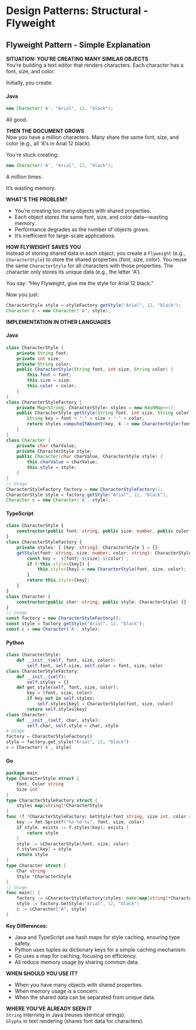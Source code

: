 # Design Patterns: Structural - Flyweight

## Flyweight Pattern - Simple Explanation

**SITUATION: YOU’RE CREATING MANY SIMILAR OBJECTS**  
You’re building a text editor that renders characters. Each character has a font, size, and color. 

Initially, you create: 

#### Java
```java
new Character('A', "Arial", 12, "black");
``` 

All good.

**THEN THE DOCUMENT GROWS**  
Now you have a million characters. Many share the same font, size, and color (e.g., all 'A's in Arial 12 black). 

You’re stuck creating: 
```java
new Character('A', "Arial", 12, "black");
``` 
A million times. 

It’s wasting memory.

**WHAT’S THE PROBLEM?**  
- You’re creating too many objects with shared properties.  
- Each object stores the same font, size, and color data—wasting memory.  
- Performance degrades as the number of objects grows.  
- It’s inefficient for large-scale applications.

**HOW FLYWEIGHT SAVES YOU**  
Instead of storing shared data in each object, you create a `Flyweight` (e.g., `CharacterStyle`) to store the shared properties (font, size, color). You reuse the same `CharacterStyle` for all characters with those properties. The character only stores its unique data (e.g., the letter 'A'). 

You say: “Hey Flyweight, give me the style for Arial 12 black.” 

Now you just: 
```java
CharacterStyle style = styleFactory.getStyle("Arial", 12, "black"); 
Character c = new Character('A', style);
```

**IMPLEMENTATION IN OTHER LANGUAGES**

#### Java  
```java  
class CharacterStyle {  
    private String font;  
    private int size;  
    private String color;  
    public CharacterStyle(String font, int size, String color) {  
        this.font = font;  
        this.size = size;  
        this.color = color;  
    }  
}  
class CharacterStyleFactory {  
    private Map<String, CharacterStyle> styles = new HashMap<>();  
    public CharacterStyle getStyle(String font, int size, String color) {  
        String key = font + "-" + size + "-" + color;  
        return styles.computeIfAbsent(key, k -> new CharacterStyle(font, size, color));  
    }  
}  
class Character {  
    private char charValue;  
    private CharacterStyle style;  
    public Character(char charValue, CharacterStyle style) {  
        this.charValue = charValue;  
        this.style = style;  
    }  
}  
// Usage  
CharacterStyleFactory factory = new CharacterStyleFactory();  
CharacterStyle style = factory.getStyle("Arial", 12, "black");  
Character c = new Character('A', style);  
```

#### TypeScript  
```typescript  
class CharacterStyle {  
    constructor(public font: string, public size: number, public color: string) {}  
}  
class CharacterStyleFactory {  
    private styles: { [key: string]: CharacterStyle } = {};  
    getStyle(font: string, size: number, color: string): CharacterStyle {  
        const key = `${font}-${size}-${color}`;  
        if (!this.styles[key]) {  
            this.styles[key] = new CharacterStyle(font, size, color);  
        }  
        return this.styles[key];  
    }  
}  
class Character {  
    constructor(public char: string, public style: CharacterStyle) {}  
}  
// Usage  
const factory = new CharacterStyleFactory();  
const style = factory.getStyle("Arial", 12, "black");  
const c = new Character('A', style);  
```

#### Python  
```python  
class CharacterStyle:  
    def __init__(self, font, size, color):  
        self.font, self.size, self.color = font, size, color  
class CharacterStyleFactory:  
    def __init__(self):  
        self.styles = {}  
    def get_style(self, font, size, color):  
        key = (font, size, color)  
        if key not in self.styles:  
            self.styles[key] = CharacterStyle(font, size, color)  
        return self.styles[key]  
class Character:  
    def __init__(self, char, style):  
        self.char, self.style = char, style  
# Usage  
factory = CharacterStyleFactory()  
style = factory.get_style("Arial", 12, "black")  
c = Character('A', style)  
```

#### Go  
```go  
package main  
type CharacterStyle struct {  
    Font, Color string  
    Size int  
}  
type CharacterStyleFactory struct {  
    styles map[string]*CharacterStyle  
}  
func (f *CharacterStyleFactory) GetStyle(font string, size int, color string) *CharacterStyle {  
    key := fmt.Sprintf("%s-%d-%s", font, size, color)  
    if style, exists := f.styles[key]; exists {  
        return style  
    }  
    style := &CharacterStyle{font, size, color}  
    f.styles[key] = style  
    return style  
}  
type Character struct {  
    Char string  
    Style *CharacterStyle  
}  
// Usage  
func main() {  
    factory := &CharacterStyleFactory{styles: make(map[string]*CharacterStyle)}  
    style := factory.GetStyle("Arial", 12, "black")  
    c := &Character{"A", style}  
}  
```

**Key Differences:**  
- Java and TypeScript use hash maps for style caching, ensuring type safety.  
- Python uses tuples as dictionary keys for a simple caching mechanism.  
- Go uses a map for caching, focusing on efficiency.  
- All reduce memory usage by sharing common data.

**WHEN SHOULD YOU USE IT?**  
- When you have many objects with shared properties.  
- When memory usage is a concern.  
- When the shared data can be separated from unique data.

**WHERE YOU’VE ALREADY SEEN IT**  
`String` interning in Java (reuses identical strings).  
`Glyphs` in text rendering (shares font data for characters).